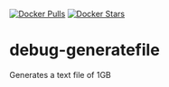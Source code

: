 [![Docker Pulls](https://img.shields.io/docker/pulls/flywheel/debug-generatefile.svg)](https://hub.docker.com/r/flywheel/debug-generatefile/)
[![Docker Stars](https://img.shields.io/docker/stars/flywheel/debug-generatefile.svg)](https://hub.docker.com/r/flywheel/debug-generatefile/)

# debug-generatefile
Generates a text file of 1GB
